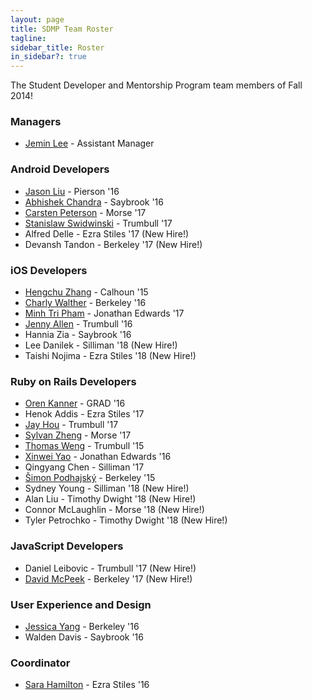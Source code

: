 ```yaml
---
layout: page
title: SDMP Team Roster
tagline:
sidebar_title: Roster
in_sidebar?: true
---
```


The Student Developer and Mentorship Program team members of Fall 2014!

### Managers
- [Jemin Lee](https://github.com/jeminlee) - Assistant Manager

### Android Developers
- [Jason Liu](https://github.com/jasonkliu) - Pierson '16
- [Abhishek Chandra](https://github.com/abchandra) - Saybrook '16
- [Carsten Peterson](https://github.com/clhpeterson) - Morse '17
- [Stanislaw Swidwinski](https://github.com/Ebstein) - Trumbull '17
- Alfred Delle - Ezra Stiles '17 (New Hire!)
- Devansh Tandon - Berkeley '17 (New Hire!)

### iOS Developers
- [Hengchu Zhang](https://github.com/hengchu) - Calhoun '15
- [Charly Walther](https://github.com/cmwalther) - Berkeley '16
- [Minh Tri Pham](https://github.com/mrgoodboy) - Jonathan Edwards '17
- [Jenny Allen](https://github.com/jennyallen) - Trumbull '16
- Hannia Zia - Saybrook '16
- Lee Danilek - Silliman '18 (New Hire!)
- Taishi Nojima - Ezra Stiles '18 (New Hire!)

### Ruby on Rails Developers
- [Oren Kanner](https://github.com/orenyk) - GRAD '16
- Henok Addis - Ezra Stiles '17
- [Jay Hou](https://github.com/jiggoha) - Trumbull '17
- [Sylvan Zheng](https://github.com/squidgetx) - Morse '17
- [Thomas Weng](https://github.com/thomasweng15) - Trumbull '15
- [Xinwei Yao](https://github.com/njlxyaoxinwei) - Jonathan Edwards '16
- Qingyang Chen - Silliman '17
- [Šimon Podhajský](https://github.com/shippy) - Berkeley '15
- Sydney Young - Silliman '18 (New Hire!)
- Alan Liu - Timothy Dwight '18 (New Hire!)
- Connor McLaughlin - Morse '18 (New Hire!)
- Tyler Petrochko - Timothy Dwight '18 (New Hire!)

### JavaScript Developers
- Daniel Leibovic - Trumbull '17 (New Hire!)
- [David McPeek](https://github.com/jdmcpeek) - Berkeley '17 (New Hire!)

### User Experience and Design
- [Jessica Yang](https://github.com/krysjez) - Berkeley '16
- Walden Davis - Saybrook '16

### Coordinator
- [Sara Hamilton](https://github.com/sarahamilton) - Ezra Stiles '16
